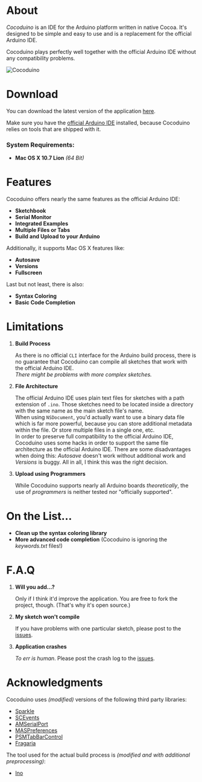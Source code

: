 # About

*Cocoduino* is an IDE for the Arduino platform written in native Cocoa. It's designed to be simple and easy to use and is a replacement for the official Arduino IDE.

Cocoduino plays perfectly well together with the official Arduino IDE without any compatibility problems.

![Cocoduino](http://fabian-kreiser.com/downloads/cocoduino.png)

# Download

You can download the latest version of the application [here](DOWNLOADLINK).

Make sure you have the [official Arduino IDE](http://arduino.cc/en/Main/Software) installed, because Cocoduino relies on tools that are shipped with it.

### System Requirements:

* **Mac OS X 10.7 Lion** *(64 Bit)*

# Features

Cocoduino offers nearly the same features as the official Arduino IDE:

* **Sketchbook**
* **Serial Monitor**
* **Integrated Examples**
* **Multiple Files or Tabs**
* **Build and Upload to your Arduino**

Additionally, it supports Mac OS X features like:

* **Autosave**
* **Versions**
* **Fullscreen**

Last but not least, there is also:

* **Syntax Coloring**
* **Basic Code Completion**

# Limitations

1. **Build Process**
    
    As there is no official `CLI` interface for the Arduino build process, there is no guarantee that Cocoduino can compile all sketches that work with the official Arduino IDE.  
*There might be problems with more complex sketches.*

2. **File Architecture**
    
    The official Arduino IDE uses plain text files for sketches with a path extension of `.ino`. Those sketches need to be located inside a directory with the same name as the main sketch file's name.  
    When using `NSDocument`, you'd actually want to use a binary data file which is far more powerful, because you can store additional metadata within the file. Or store multiple files in a single one, etc.  
    In order to preserve full compatibility to the official Arduino IDE, Cocoduino uses some hacks in order to support the same file architecture as the official Arduino IDE. There are some disadvantages when doing this: *Autosave* doesn't work without additional work and *Versions* is buggy. All in all, I think this was the right decision.

3. **Upload using Programmers**

    While Cocoduino supports nearly all Arduino boards *theoretically*, the use of *programmers* is neither tested nor "officially supported".

# On the List…

* **Clean up the syntax coloring library**
* **More advanced code completion** (Cocoduino is ignoring the *keywords.txt* files!)

# F.A.Q

1. **Will you add…?**

    Only if I think it'd improve the application. You are free to fork the project, though. (That's why it's open source.)

2. **My sketch won't compile**

    If you have problems with one particular sketch, please post to the [issues](https://github.com/fabiankr/Cocoduino/issues).

3. **Application crashes**

    *To err is human*. Please post the crash log to the [issues](https://github.com/fabiankr/Cocoduino/issues).

# Acknowledgments

Cocoduino uses *(modified)* versions of the following third party libraries:

* [Sparkle](http://sparkle.andymatuschak.org/)
* [SCEvents](http://stuconnolly.com/projects/code/)
* [AMSerialPort](http://www.harmless.de/cocoa-code.php)
* [MASPreferences](https://github.com/shpakovski/MASPreferences)
* [PSMTabBarControl](http://www.positivespinmedia.com/dev/PSMTabBarControl.html)
* [Fragaria](https://github.com/mugginsoft/Fragaria)

The tool used for the actual build process is *(modified and with additional preprocessing)*:

* [Ino](http://inotool.org/)